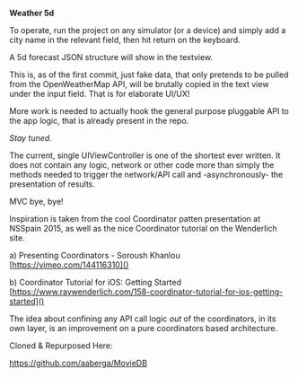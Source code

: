 **Weather 5d**

To operate, run the project on any simulator (or a device) and simply add a city name in the relevant field, then hit return on the keyboard.

A 5d forecast JSON structure will show in the textview.

This is, as of the first commit, just fake data, that only pretends to be pulled from the OpenWeatherMap API, will be brutally copied in the text view under the input field.
That is for elaborate UI/UX!

More work is needed to actually hook the general purpose pluggable API to the app logic, that is already present in the repo. 

_Stay tuned._

The current, single UIViewController is one of the shortest ever written. It does not contain any logic, network or other code more than simply the methods needed to trigger the network/API call and -asynchronously- the presentation of results.


MVC bye, bye!

Inspiration is taken from the cool Coordinator patten presentation at NSSpain 2015, as well as the nice Coordinator tutorial on the Wenderlich site.

a) Presenting Coordinators - Soroush Khanlou
[https://vimeo.com/144116310]()

b) Coordinator Tutorial for iOS: Getting Started
[https://www.raywenderlich.com/158-coordinator-tutorial-for-ios-getting-started]()


The idea about confining any API call logic *out* of the coordinators, in its own layer, is an improvement on a pure coordinators based architecture.


Cloned & Repurposed Here:

https://github.com/aaberga/MovieDB
